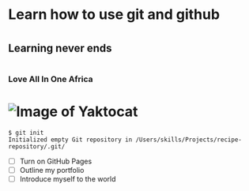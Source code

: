# <h1> Learn how to use git and github <h1>
# <h2> Learning never ends <h2>
# <h3>Love All In One Africa <h3>
# ![Image of Yaktocat](https://octodex.github.com/images/yaktocat.png)
```
$ git init
Initialized empty Git repository in /Users/skills/Projects/recipe-repository/.git/
```
- [ ] Turn on GitHub Pages
- [ ] Outline my portfolio
- [ ] Introduce myself to the world
